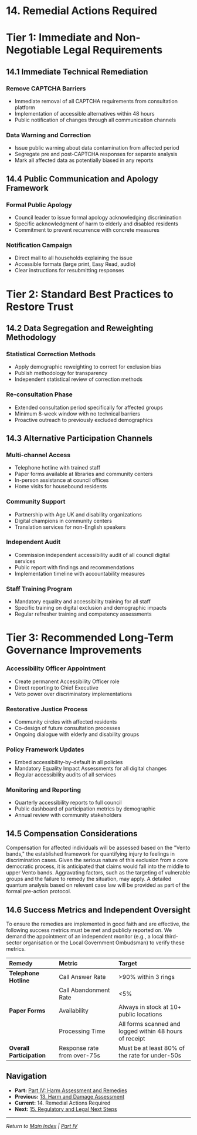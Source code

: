 # 14. Remedial Actions Required

# Tier 1: Immediate and Non-Negotiable Legal Requirements

## 14.1 Immediate Technical Remediation

### Remove CAPTCHA Barriers
- Immediate removal of all CAPTCHA requirements from consultation platform
- Implementation of accessible alternatives within 48 hours
- Public notification of changes through all communication channels

### Data Warning and Correction
- Issue public warning about data contamination from affected period
- Segregate pre and post-CAPTCHA responses for separate analysis
- Mark all affected data as potentially biased in any reports

## 14.4 Public Communication and Apology Framework

### Formal Public Apology
- Council leader to issue formal apology acknowledging discrimination
- Specific acknowledgment of harm to elderly and disabled residents
- Commitment to prevent recurrence with concrete measures

### Notification Campaign
- Direct mail to all households explaining the issue
- Accessible formats (large print, Easy Read, audio)
- Clear instructions for resubmitting responses

# Tier 2: Standard Best Practices to Restore Trust

## 14.2 Data Segregation and Reweighting Methodology

### Statistical Correction Methods
- Apply demographic reweighting to correct for exclusion bias
- Publish methodology for transparency
- Independent statistical review of correction methods

### Re-consultation Phase
- Extended consultation period specifically for affected groups
- Minimum 8-week window with no technical barriers
- Proactive outreach to previously excluded demographics

## 14.3 Alternative Participation Channels

### Multi-channel Access
- Telephone hotline with trained staff
- Paper forms available at libraries and community centers
- In-person assistance at council offices
- Home visits for housebound residents

### Community Support
- Partnership with Age UK and disability organizations
- Digital champions in community centers
- Translation services for non-English speakers

### Independent Audit
- Commission independent accessibility audit of all council digital services
- Public report with findings and recommendations
- Implementation timeline with accountability measures

### Staff Training Program
- Mandatory equality and accessibility training for all staff
- Specific training on digital exclusion and demographic impacts
- Regular refresher training and competency assessments

# Tier 3: Recommended Long-Term Governance Improvements

### Accessibility Officer Appointment
- Create permanent Accessibility Officer role
- Direct reporting to Chief Executive
- Veto power over discriminatory implementations

### Restorative Justice Process
- Community circles with affected residents
- Co-design of future consultation processes
- Ongoing dialogue with elderly and disability groups

### Policy Framework Updates
- Embed accessibility-by-default in all policies
- Mandatory Equality Impact Assessments for all digital changes
- Regular accessibility audits of all services

### Monitoring and Reporting
- Quarterly accessibility reports to full council
- Public dashboard of participation metrics by demographic
- Annual review with community stakeholders

## 14.5 Compensation Considerations

Compensation for affected individuals will be assessed based on the "Vento bands," the established framework for quantifying injury to feelings in discrimination cases. Given the serious nature of this exclusion from a core democratic process, it is anticipated that claims would fall into the middle to upper Vento bands. Aggravating factors, such as the targeting of vulnerable groups and the failure to remedy the situation, may apply. A detailed quantum analysis based on relevant case law will be provided as part of the formal pre-action protocol.

## 14.6 Success Metrics and Independent Oversight

To ensure the remedies are implemented in good faith and are effective, the following success metrics must be met and publicly reported on. We demand the appointment of an independent monitor (e.g., a local third-sector organisation or the Local Government Ombudsman) to verify these metrics.

| Remedy | Metric | Target |
| :--- | :--- | :--- |
| **Telephone Hotline** | Call Answer Rate | >90% within 3 rings |
| | Call Abandonment Rate| <5% |
| **Paper Forms** | Availability | Always in stock at 10+ public locations |
| | Processing Time | All forms scanned and logged within 48 hours of receipt |
| **Overall Participation**| Response rate from over-75s | Must be at least 80% of the rate for under-50s |

## Navigation
- **Part:** [Part IV: Harm Assessment and Remedies](./index.md)
- **Previous:** [13. Harm and Damage Assessment](13-harm-damage-assessment.md)
- **Current:** 14. Remedial Actions Required
- **Next:** [15. Regulatory and Legal Next Steps](15-regulatory-legal-steps.md)

---
*Return to [Main Index](../index.md) | [Part IV](./index.md)*